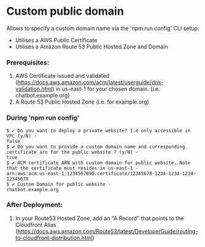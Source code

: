 # Custom public domain

Allows to specify a custom domain name via the 'npm run config' CLI setup.
- Utilises a AWS Public Certificate
- Utilises a Amazon Route 53 Public Hosted Zone and Domain


### Prerequisites:  
1. AWS Certificate issued and validated (https://docs.aws.amazon.com/acm/latest/userguide/dns-validation.html) in us-east-1 for your chosen domain. (i.e. chatbot.example.org)
2. A Route 53 Public Hosted Zone (i.e. for example.org)

### During 'npm run config'
```shellsession
$ ✔ Do you want to deploy a private website? I.e only accessible in VPC (y/N) · 
false
$ ✔ Do you want to provide a custom domain name and corresponding certificate arn for the public website ? (y/N) ·
true
$ ✔ ACM certificate ARN with custom domain for public website. Note that the certificate must resides in us-east-1 · 
arn:aws:acm:us-east-1:1234567890:certificate/12345678-1234-1234-1234-12345678
$ ✔ Custom Domain for public website · 
chatbot.example.org

```

### After Deployment: 
1. In your Route53 Hosted Zone, add an "A Record" that points to the Cloudfront Alias (https://docs.aws.amazon.com/Route53/latest/DeveloperGuide/routing-to-cloudfront-distribution.html)
